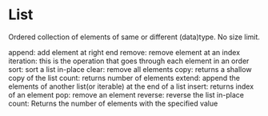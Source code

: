 # List
Ordered collection of elements of same or different (data)type.
No size limit.

append: add element at right end
remove: remove element at an index
iteration: this is the operation that goes through each element in an order
sort: sort a list in-place
clear: remove all elements
copy: returns a shallow copy of the list 
count: returns number of elements
extend: append the elements of another list(or iterable) at the end of a list
insert: returns index of an element
pop: remove an element
reverse: reverse the list in-place
count: Returns the number of elements with the specified value